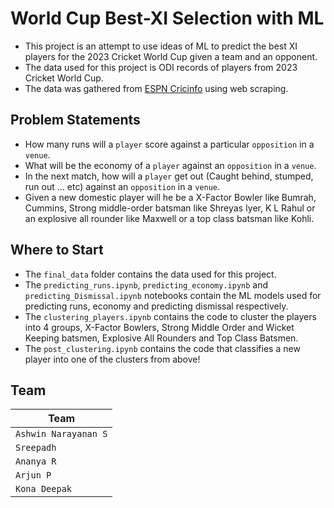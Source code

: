 # World Cup Best-XI Selection with ML

- This project is an attempt to use ideas of ML to predict the best XI players for the 2023 Cricket World Cup given a team and an opponent. 
- The data used for this project is ODI records of players from 2023 Cricket World Cup. 
- The data was gathered from [ESPN Cricinfo](https://www.espncricinfo.com/) using web scraping.

## Problem Statements

- How many runs will a `player` score against a particular `opposition` in a `venue`.
- What will be the economy of a `player` against an `opposition` in a `venue`.
- In the next match, how will a `player` get out (Caught behind, stumped, run out ... etc) against an `opposition` in a `venue`.
- Given a new domestic player will he be a X-Factor Bowler like Bumrah, Cummins, Strong middle-order batsman like Shreyas Iyer, K L Rahul or an explosive all rounder like Maxwell or a top class batsman like Kohli.

## Where to Start

- The `final_data` folder contains the data used for this project.
- The `predicting_runs.ipynb`, `predicting_economy.ipynb` and `predicting_Dismissal.ipynb` notebooks contain the ML models used for predicting runs, economy and predicting dismissal respectively.
- The `clustering_players.ipynb` contains the code to cluster the players into 4 groups, X-Factor Bowlers, Strong Middle Order and Wicket Keeping batsmen, Explosive All Rounders and Top Class Batsmen.
- The `post_clustering.ipynb` contains the code that classifies a new player into one of the clusters from above!

## Team

| Team |
| ---- |
|`Ashwin Narayanan S`|
|`Sreepadh`|
|`Ananya R`|
|`Arjun P`|
|`Kona Deepak`|
